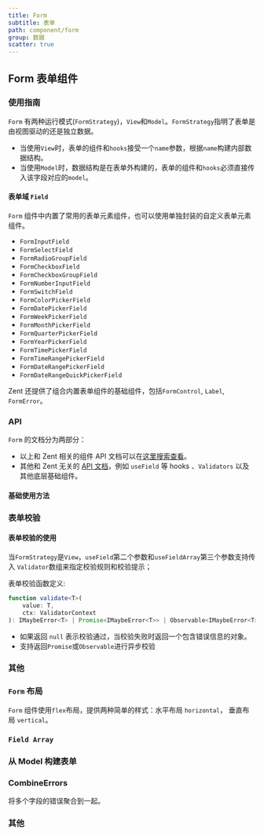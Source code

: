 ```yaml
---
title: Form
subtitle: 表单
path: component/form
group: 数据
scatter: true
---
```


## Form 表单组件

### 使用指南

`Form` 有两种运行模式(`FormStrategy`)，`View`和`Model`。`FormStrategy`指明了表单是由视图驱动的还是独立数据。

- 当使用`View`时，表单的组件和`hooks`接受一个`name`参数，根据`name`构建内部数据结构。
- 当使用`Model`时，数据结构是在表单外构建的，表单的组件和`hooks`必须直接传入该字段对应的`model`。

#### 表单域 `Field`

`Form` 组件中内置了常用的表单元素组件，也可以使用单独封装的自定义表单元素组件。

- `FormInputField`
- `FormSelectField`
- `FormRadioGroupField`
- `FormCheckboxField`
- `FormCheckboxGroupField`
- `FormNumberInputField`
- `FormSwitchField`
- `FormColorPickerField`
- `FormDatePickerField`
- `FormWeekPickerField`
- `FormMonthPickerField`
- `FormQuarterPickerField`
- `FormYearPickerField`
- `FormTimePickerField`
- `FormTimeRangePickerField`
- `FormDateRangePickerField`
- `FormDateRangeQuickPickerField`

Zent 还提供了组合内置表单组件的基础组件，包括`FormControl`, `Label`, `FormError`。

### API

`Form` 的文档分为两部分：

- 以上和 Zent 相关的组件 API 文档可以在[这里搜索查看](../../apidoc/classes/form.html)。
- 其他和 Zent 无关的 [API 文档](https://zent-contrib.github.io/formulr/)，例如 `useField` 等 hooks 、`Validators` 以及其他底层基础组件。

#### 基础使用方法

<!-- demo-slot-1 -->
<!-- demo-slot-2 -->
<!-- demo-slot-3 -->

### 表单校验

#### 表单校验的使用

当`FormStrategy`是`View`，`useField`第二个参数和`useFieldArray`第三个参数支持传入 `Validator`数组来指定校验规则和校验提示；

表单校验函数定义:

```ts
function validate<T>(
	value: T,
	ctx: ValidatorContext
): IMaybeError<T> | Promise<IMaybeError<T>> | Observable<IMaybeError<T>>;
```

- 如果返回 `null` 表示校验通过，当校验失败时返回一个包含错误信息的对象。
- 支持返回`Promise`或`Observable`进行异步校验

<!-- demo-slot-4 -->
<!-- demo-slot-5 -->

### 其他

### `Form` 布局

`Form` 组件使用`flex`布局，提供两种简单的样式：水平布局 `horizontal`， 垂直布局 `vertical`。

<!-- demo-slot-6 -->

### `Field Array`

<!-- demo-slot-7 -->

### 从 Model 构建表单

<!-- demo-slot-8 -->

### CombineErrors

将多个字段的错误聚合到一起。

<!-- demo-slot-9 -->

### 其他

<!-- demo-slot-10 -->

<!-- demo-slot-11 -->

<!-- demo-slot-12 -->

